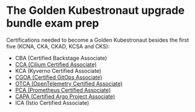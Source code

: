 # The Golden Kubestronaut upgrade bundle exam prep

Certifications needed to become a Golden Kubestronaut besides the first five (KCNA, CKA, CKAD, KCSA and CKS):

* CBA (Certified Backstage Associate)
* [CCA (Cilium Certified Associate)](CCA/README.md)
* KCA (Kyverno Certified Associate)
* [CGOA (Certified GitOps Associate)](CGOA/README.md)
* [OTCA (OpenTelemetry Certified Associate)](OTCA/README.md)
* [PCA (Prometheus Certified Associate)](PCA/README.md)
* [CAPA (Certified Argo Project Associate)](CAPA/README.md)
* ICA (Istio Certified Associate)
